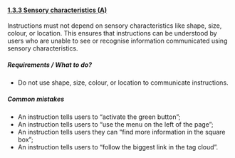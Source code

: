 #### [1.3.3 Sensory characteristics (A)](https://www.w3.org/TR/UNDERSTANDING-WCAG20/content-structure-separation-understanding.html)

Instructions must not depend on sensory characteristics like shape, size, colour, or location. This ensures that instructions can be understood by users who are unable to see or recognise information communicated using sensory characteristics.

##### Requirements / What to do?

*   Do not use shape, size, colour, or location to communicate instructions.

##### Common mistakes

*   An instruction tells users to “activate the green button”;
*   An instruction tells users to “use the menu on the left of the page”;
*   An instruction tells users they can “find more information in the square box”;
*   An instruction tells users to “follow the biggest link in the tag cloud”.

